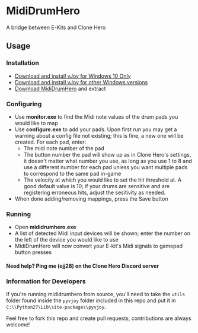 # MidiDrumHero
 A bridge between E-Kits and Clone Hero

## Usage

### Installation
- [Download and install vJoy for Windows 10 Only](https://github.com/jshafer817/vJoy/releases)
- [Download and install vJoy for other Windows versions](https://github.com/shauleiz/vJoy/releases)
- [Download MidiDrumHero](https://github.com/ejj28/mididrumhero/releases/latest) and extract

### Configuring
- Use **monitor.exe** to find the Midi note values of the drum pads you would like to map
- Use **configure.exe** to add your pads. Upon first run you may get a warning about a config file not existing; this is fine, a new one will be created. For each pad, enter:
    - The midi note number of the pad
    - The button number the pad will show up as in Clone Hero's settings, it doesn't matter what number you use, as long as you use 1 to 8 and use a different number for each pad unless you want multiple pads to correspond to the same pad in-game
    - The velocity at which you would like to set the hit threshold at. A good default value is 10; if your drums are sensitive and are registering erroneous hits, adjust the sesitivity as needed.
- When done adding/removing mappings, press the Save button

### Running
- Open **mididrumhero.exe**
- A list of detected Midi input devices will be shown; enter the number on the left of the device you would like to use
- MidiDrumHero will now convert your E-kit's Midi signals to gamepad button presses

#### Need help? Ping me (ejj28) on the Clone Hero Discord server

### Information for Developers
If you're running mididrumhero from source, you'll need to take the `utils` folder found inside the `pyvjoy` folder included in this repo and put it in `C:\\Python27\Lib\site-packages\pyvjoy`.

Feel free to fork this repo and create pull requests, contributions are always welcome!
